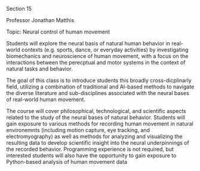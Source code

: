 Section 15

Professor Jonathan Matthis

Topic: Neural control of human movement 

Students will explore the neural basis of natural human behavior in real-world contexts (e.g. sports, dance, or everyday activities) by investigating biomechanics and neuroscience of human movement, with a focus on the interactions between the perecptual and motor systems in the context of natural tasks and behavior. 

The goal of this class is to introduce students this broadly cross-dicplinarly field, utilizing a combination of traditional and AI-based methods to navigate the diverse literature and sub-disciplines associated with the neural bases of real-world human movement.

The course will cover philosophical, technological, and scientific aspects related to the study of the neural bases of natural behavior. Students will gain exposure to various methods for recording human movement in natural environemnts (including motion capture, eye tracking, and electromyography) as well as methods for analyzing and visualizing the resulting data to develop scientific insight into the neural underpinnings of the recorded behavior. Programming experience is not required, but interested students will also have the opportunity to gain exposure to Python-based analysis of human movement data